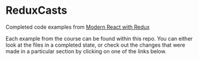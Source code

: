 # ReduxCasts

Completed code examples from [Modern React with Redux](https://udemy.com/react-redux)

Each example from the course can be found   within this repo. You can either look at the files in a completed state, or check out the changes that were made in a particular section by clicking on one of the links   below.
